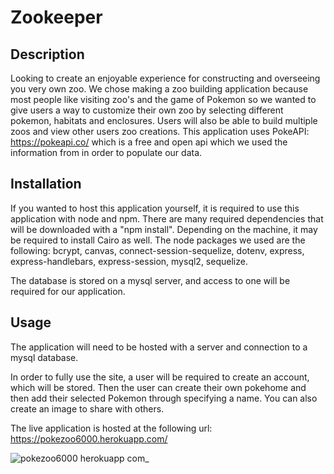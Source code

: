 # Zookeeper

## Description

Looking to create an enjoyable experience for constructing and overseeing you very own zoo. We chose making a zoo building application because most people like visiting zoo's and the game of Pokemon so we wanted to give users a way to customize their own zoo by selecting different pokemon, habitats and enclosures. Users will also be able to build multiple zoos and view other users zoo creations. This application uses PokeAPI: https://pokeapi.co/ which is a free and open api which we used the information from in order to populate our data.

## Installation

If you wanted to host this application yourself, it is required to use this application with node and npm. There are many required dependencies that will be downloaded with a "npm install". Depending on the machine, it may be required to install Cairo as well. The node packages we used are the following: bcrypt, canvas, connect-session-sequelize, dotenv, express, express-handlebars, express-session, mysql2, sequelize.

The database is stored on a mysql server, and access to one will be required for our application.

## Usage

The application will need to be hosted with a server and connection to a mysql database.

In order to fully use the site, a user will be required to create an account, which will be stored. Then the user can create their own pokehome and then add their selected Pokemon through specifying a name. You can also create an image to share with others.

The live application is hosted at the following url:
https://pokezoo6000.herokuapp.com/

![pokezoo6000 herokuapp com_](https://github.com/tbohn2/Zookeeper/assets/124842865/0ebe461d-f6d5-423d-816b-9b3d6392a04a)
